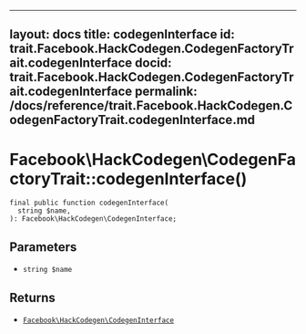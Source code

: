 
***

layout: docs
title: codegenInterface
id: trait.Facebook.HackCodegen.CodegenFactoryTrait.codegenInterface
docid: trait.Facebook.HackCodegen.CodegenFactoryTrait.codegenInterface
permalink: /docs/reference/trait.Facebook.HackCodegen.CodegenFactoryTrait.codegenInterface.md
---







# Facebook\\HackCodegen\\CodegenFactoryTrait::codegenInterface()




``` Hack
final public function codegenInterface(
  string $name,
): Facebook\HackCodegen\CodegenInterface;
```




## Parameters




* ` string $name `




## Returns




- [` Facebook\HackCodegen\CodegenInterface `](<class.Facebook.HackCodegen.CodegenInterface.md>)